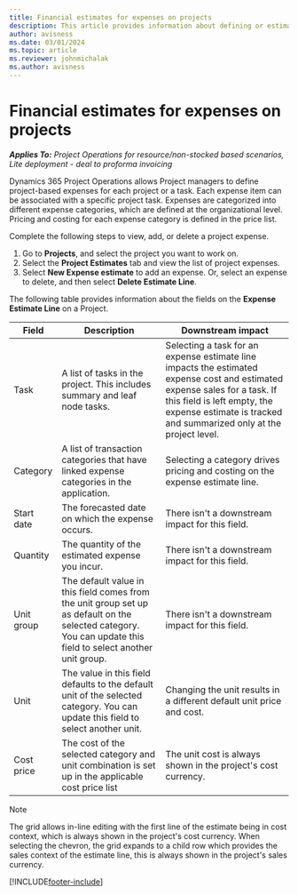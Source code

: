 ```yaml
---
title: Financial estimates for expenses on projects
description: This article provides information about defining or estimating project-based expenses.
author: avisness
ms.date: 03/01/2024
ms.topic: article
ms.reviewer: johnmichalak
ms.author: avisness
---
```


# Financial estimates for expenses on projects
_**Applies To:** Project Operations for resource/non-stocked based scenarios, Lite deployment - deal to proforma invoicing_

Dynamics 365 Project Operations allows Project managers to define project-based expenses for each project or a task. Each expense item can be associated with a specific project task. Expenses are categorized into different expense categories, which are defined at the organizational level. Pricing and costing for each expense category is defined in the price list. 

Complete the following steps to view, add, or delete a project expense.

1. Go to **Projects**, and select the project you want to work on.
2. Select the **Project Estimates** tab and view the list of project expenses.
3. Select **New Expense estimate** to add an expense. Or, select an expense to delete, and then select **Delete Estimate Line**.

The following table provides information about the fields on the **Expense Estimate Line** on a Project. 

| **Field** | **Description** | **Downstream impact** |
| --- | --- | --- |
| Task | A list of tasks in the project. This includes summary and leaf node tasks. | Selecting a task for an expense estimate line impacts the estimated expense cost and estimated expense sales for a task. If this field is left empty, the expense estimate is tracked and summarized only at the project level. |
| Category | A list of transaction categories that have linked expense categories in the application. | Selecting a category drives pricing and costing on the expense estimate line. |
| Start date | The forecasted date on which the expense occurs. | There isn't a downstream impact for this field. |
| Quantity | The quantity of the estimated expense you incur. | There isn't a downstream impact for this field. |
| Unit group | The default value in this field comes from the unit group set up as default on the selected category. You can update this field to select another unit group. | There isn't a downstream impact for this field. |
| Unit | The value in this field defaults to the default unit of the selected category. You can update this field to select another unit. | Changing the unit results in a different default unit price and cost. |
| Cost price | The cost of the selected category and unit combination is set up in the applicable cost price list | The unit cost is always shown in the project's cost currency. |

> [!NOTE]
> The grid allows in-line editing with the first line of the estimate being in cost context, which is always shown in the project's cost currency. When selecting the chevron, the grid expands to a child row which provides the sales context of the estimate line, this is always shown in the project's sales currency.    

[!INCLUDE[footer-include](../includes/footer-banner.md)]
